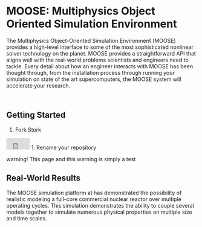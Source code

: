 MOOSE: Multiphysics Object Oriented Simulation Environment
==========================================================
The Multiphysics Object-Oriented Simulation Environment (MOOSE) provides a high-level interface to some of the most sophisticated nonlinear solver technology on the planet. MOOSE provides a straightforward API that aligns well with the real-world problems scientists and engineers need to tackle. Every detail about how an engineer interacts with MOOSE has been thought through, from the installation process through running your simulation on state of the art supercomputers, the MOOSE system will accelerate your research.

<script type="text/javascript">
$.get('test/ex01.i', function(data) {
        $("#msgid").text(data);
        var lines = data.split('\n')
        var output = '';
        for (var i = 0, len = lines.length; i < len; i++){
	var l = $.trim($(lines[i]).text());
	if ( l == '[Variables]' ) {
	  alert(l)
	  output += l
	}  
	} 
        $("#varid").text(output) 	
    }, "text");
</script>

<pre><code id="varid"></code></pre>
<pre><code id="msgid"></code></pre>

Getting Started
---------------
1. Fork Stork
 <iframe src="http://ghbtns.com/github-btn.html?user=idaholab&repo=stork&type=fork" allowtransparency="true" frameborder="0" scrolling="0" width="62" height="30"></iframe>
1. Rename your repository


warning! This page and this warning is simply a test


Real-World Results
------------------
The MOOSE simulation platform at has demonstrated the possibility of realistic modeling a full-core commercial nuclear reactor over multiple operating cycles. This simulation demonstrates the ability to couple several models together to simulate numerous physical properties on multiple size and time scales.

[](http://www.youtube.com/watch?v=4xTfQxpGAI4)


